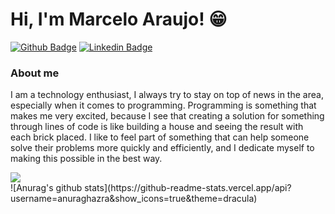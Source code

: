 # Hi, I'm Marcelo Araujo! 😁

[![Github Badge](https://img.shields.io/badge/-Github-000?style=flat-square&logo=Github&logoColor=white&link=https://github.com/fagnerpsantos)](https://github.com/marceloedu2)
[![Linkedin Badge](https://img.shields.io/badge/-LinkedIn-blue?style=flat-square&logo=Linkedin&logoColor=white&link=https://www.linkedin.com/in/fagnerpsantos/)](https://www.linkedin.com/in/marcelo-eduardo-ara%C3%BAjo-3b361b179/)

### About me
I am a technology enthusiast, I always try to stay on top of news in the area, especially when it comes to programming. Programming is something that makes me very excited, because I see that creating a solution for something through lines of code is like building a house and seeing the result with each brick placed. I like to feel part of something that can help someone solve their problems more quickly and efficiently, and I dedicate myself to making this possible in the best way.
<div>
<img align="center" src="https://media.giphy.com/media/3oriO7A7bt1wsEP4cw/giphy.gif" />
</div>
<div>
![Anurag's github stats](https://github-readme-stats.vercel.app/api?username=anuraghazra&show_icons=true&theme=dracula)
</div>

